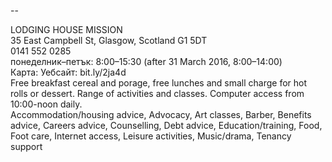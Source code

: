 
--

LODGING HOUSE MISSION  
35 East Campbell St, Glasgow, Scotland G1 5DT  
0141 552 0285  
понеделник–петък: 8:00–15:30 (after 31 March 2016, 8:00–14:00)  
Карта: Уебсайт: bit.ly/2ja4d  
Free breakfast cereal and porage, free lunches and small charge for hot rolls or dessert. Range of activities and classes. Computer access from 10:00-noon daily.  
Accommodation/housing advice, Advocacy, Art classes, Barber, Benefits advice, Careers advice, Counselling, Debt advice, Education/training, Food, Foot care, Internet access, Leisure activities, Music/drama, Tenancy support  
  

